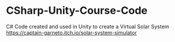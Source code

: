 # CSharp-Unity-Course-Code

C# Code created and used in Unity to create a Virtual Solar System
https://captain-garneto.itch.io/solar-system-simulator
